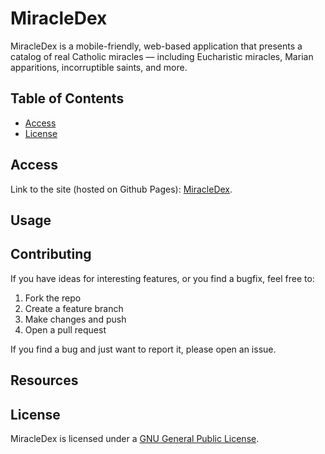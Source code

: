 # MiracleDex
MiracleDex is a mobile-friendly, web-based application that presents a catalog of real Catholic miracles — including Eucharistic miracles, Marian apparitions, incorruptible saints, and more.



## Table of Contents

- [Access](#access)
- [License](#license)


## Access

Link to the site (hosted on Github Pages): [MiracleDex](https://antonio-iijima.github.io/MiracleDex/).

## Usage



## Contributing

If you have ideas for interesting features, or you find a bugfix, feel free to:

1.	Fork the repo
2.	Create a feature branch
3.	Make changes and push
4.	Open a pull request 

If you find a bug and just want to report it, please open an issue.


## Resources


## License


MiracleDex is licensed under a [GNU General Public License](https://github.com/Antonio-Iijima/alvin/blob/main/LICENSE).
